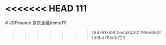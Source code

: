 <<<<<<< HEAD
﻿111
=======
﻿# JDFinance
京东金融demo111
>>>>>>> f9476178902ed58430f798e68d3fd0bd785db723
